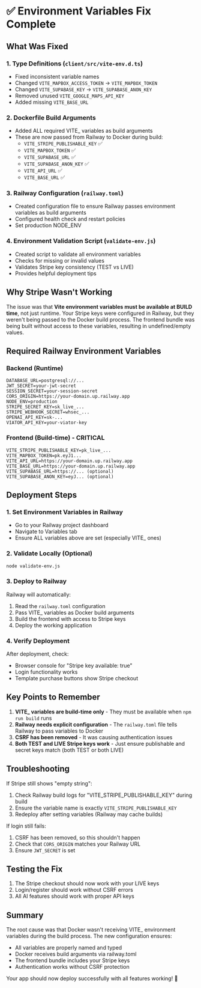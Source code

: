 # ✅ Environment Variables Fix Complete

## What Was Fixed

### 1. **Type Definitions** (`client/src/vite-env.d.ts`)
- Fixed inconsistent variable names
- Changed `VITE_MAPBOX_ACCESS_TOKEN` → `VITE_MAPBOX_TOKEN`
- Changed `VITE_SUPABASE_KEY` → `VITE_SUPABASE_ANON_KEY`
- Removed unused `VITE_GOOGLE_MAPS_API_KEY`
- Added missing `VITE_BASE_URL`

### 2. **Dockerfile Build Arguments**
- Added ALL required VITE_ variables as build arguments
- These are now passed from Railway to Docker during build:
  - `VITE_STRIPE_PUBLISHABLE_KEY` ✅
  - `VITE_MAPBOX_TOKEN` ✅
  - `VITE_SUPABASE_URL` ✅
  - `VITE_SUPABASE_ANON_KEY` ✅
  - `VITE_API_URL` ✅
  - `VITE_BASE_URL` ✅

### 3. **Railway Configuration** (`railway.toml`)
- Created configuration file to ensure Railway passes environment variables as build arguments
- Configured health check and restart policies
- Set production NODE_ENV

### 4. **Environment Validation Script** (`validate-env.js`)
- Created script to validate all environment variables
- Checks for missing or invalid values
- Validates Stripe key consistency (TEST vs LIVE)
- Provides helpful deployment tips

## Why Stripe Wasn't Working

The issue was that **Vite environment variables must be available at BUILD time**, not just runtime. Your Stripe keys were configured in Railway, but they weren't being passed to the Docker build process. The frontend bundle was being built without access to these variables, resulting in undefined/empty values.

## Required Railway Environment Variables

### Backend (Runtime)
```
DATABASE_URL=postgresql://...
JWT_SECRET=your-jwt-secret
SESSION_SECRET=your-session-secret
CORS_ORIGIN=https://your-domain.up.railway.app
NODE_ENV=production
STRIPE_SECRET_KEY=sk_live_...
STRIPE_WEBHOOK_SECRET=whsec_...
OPENAI_API_KEY=sk-...
VIATOR_API_KEY=your-viator-key
```

### Frontend (Build-time) - CRITICAL
```
VITE_STRIPE_PUBLISHABLE_KEY=pk_live_...
VITE_MAPBOX_TOKEN=pk.eyJ1...
VITE_API_URL=https://your-domain.up.railway.app
VITE_BASE_URL=https://your-domain.up.railway.app
VITE_SUPABASE_URL=https://... (optional)
VITE_SUPABASE_ANON_KEY=eyJ... (optional)
```

## Deployment Steps

### 1. Set Environment Variables in Railway
- Go to your Railway project dashboard
- Navigate to Variables tab
- Ensure ALL variables above are set (especially VITE_ ones)

### 2. Validate Locally (Optional)
```bash
node validate-env.js
```

### 3. Deploy to Railway
Railway will automatically:
1. Read the `railway.toml` configuration
2. Pass VITE_ variables as Docker build arguments
3. Build the frontend with access to Stripe keys
4. Deploy the working application

### 4. Verify Deployment
After deployment, check:
- Browser console for "Stripe key available: true"
- Login functionality works
- Template purchase buttons show Stripe checkout

## Key Points to Remember

1. **VITE_ variables are build-time only** - They must be available when `npm run build` runs
2. **Railway needs explicit configuration** - The `railway.toml` file tells Railway to pass variables to Docker
3. **CSRF has been removed** - It was causing authentication issues
4. **Both TEST and LIVE Stripe keys work** - Just ensure publishable and secret keys match (both TEST or both LIVE)

## Troubleshooting

If Stripe still shows "empty string":
1. Check Railway build logs for "VITE_STRIPE_PUBLISHABLE_KEY" during build
2. Ensure the variable name is exactly `VITE_STRIPE_PUBLISHABLE_KEY`
3. Redeploy after setting variables (Railway may cache builds)

If login still fails:
1. CSRF has been removed, so this shouldn't happen
2. Check that `CORS_ORIGIN` matches your Railway URL
3. Ensure `JWT_SECRET` is set

## Testing the Fix

1. The Stripe checkout should now work with your LIVE keys
2. Login/register should work without CSRF errors
3. All AI features should work with proper API keys

## Summary

The root cause was that Docker wasn't receiving VITE_ environment variables during the build process. The new configuration ensures:
- All variables are properly named and typed
- Docker receives build arguments via railway.toml
- The frontend bundle includes your Stripe keys
- Authentication works without CSRF protection

Your app should now deploy successfully with all features working! 🚀
